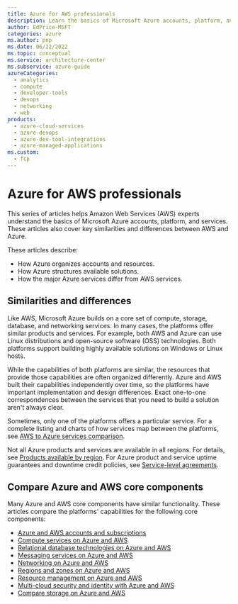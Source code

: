 ```yaml
---
title: Azure for AWS professionals
description: Learn the basics of Microsoft Azure accounts, platform, and services, and key similarities and differences between the AWS and Azure platforms.
author: EdPrice-MSFT
categories: azure
ms.author: pnp
ms.date: 06/22/2022
ms.topic: conceptual
ms.service: architecture-center
ms.subservice: azure-guide
azureCategories: 
  - analytics 
  - compute
  - developer-tools
  - devops
  - networking
  - web
products:
  - azure-cloud-services
  - azure-devops
  - azure-dev-tool-integrations
  - azure-managed-applications
ms.custom:
  - fcp
---
```


<!-- cSpell:ignore lbrader CDNs -->

# Azure for AWS professionals

This series of articles helps Amazon Web Services (AWS) experts understand the basics of Microsoft Azure accounts, platform, and services. These articles also cover key similarities and differences between AWS and Azure.

These articles describe:

- How Azure organizes accounts and resources.
- How Azure structures available solutions.
- How the major Azure services differ from AWS services.

## Similarities and differences

Like AWS, Microsoft Azure builds on a core set of compute, storage, database, and networking services. In many cases, the platforms offer similar products and services. For example, both AWS and Azure can use Linux distributions and open-source software (OSS) technologies. Both platforms support building highly available solutions on Windows or Linux hosts.

While the capabilities of both platforms are similar, the resources that provide those capabilities are often organized differently. Azure and AWS built their capabilities independently over time, so the platforms have important implementation and design differences. Exact one-to-one correspondences between the services that you need to build a solution aren't always clear.

Sometimes, only one of the platforms offers a particular service. For a complete listing and charts of how services map between the platforms, see [AWS to Azure services comparison](./services.md).

Not all Azure products and services are available in all regions. For details, see [Products available by region](https://azure.microsoft.com/global-infrastructure/services). For Azure product and service uptime guarantees and downtime credit policies, see [Service-level agreements](https://azure.microsoft.com/support/legal/sla).

## Compare Azure and AWS core components

Many Azure and AWS core components have similar functionality. These articles compare the platforms' capabilities for the following core components:

- [Azure and AWS accounts and subscriptions](./accounts.md)
- [Compute services on Azure and AWS](./compute.md)
- [Relational database technologies on Azure and AWS](./databases.md)
- [Messaging services on Azure and AWS](./messaging.md)
- [Networking on Azure and AWS](./networking.md)
- [Regions and zones on Azure and AWS](./regions-zones.md)
- [Resource management on Azure and AWS](./resources.md)
- [Multi-cloud security and identity with Azure and AWS](./security-identity.md)
- [Compare storage on Azure and AWS](./storage.md)
